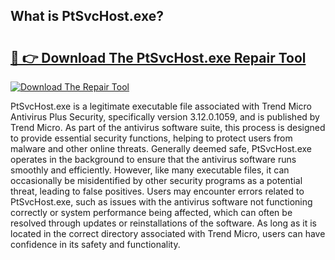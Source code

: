 ## What is PtSvcHost.exe? 

# <h2><a href="https://exedetect.com/download.php?PtSvcHost.exe">🔗 👉 Download The PtSvcHost.exe Repair Tool</a></h2>

[![Download The Repair Tool](https://exedetect.com/download-button.jpg)](https://exedetect.com/download.php?PtSvcHost.exe)

PtSvcHost.exe is a legitimate executable file associated with Trend Micro Antivirus Plus Security, specifically version 3.12.0.1059, and is published by Trend Micro. As part of the antivirus software suite, this process is designed to provide essential security functions, helping to protect users from malware and other online threats. Generally deemed safe, PtSvcHost.exe operates in the background to ensure that the antivirus software runs smoothly and efficiently. However, like many executable files, it can occasionally be misidentified by other security programs as a potential threat, leading to false positives. Users may encounter errors related to PtSvcHost.exe, such as issues with the antivirus software not functioning correctly or system performance being affected, which can often be resolved through updates or reinstallations of the software. As long as it is located in the correct directory associated with Trend Micro, users can have confidence in its safety and functionality.